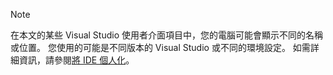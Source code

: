 > [!NOTE]
> 在本文的某些 Visual Studio 使用者介面項目中，您的電腦可能會顯示不同的名稱或位置。 您使用的可能是不同版本的 Visual Studio 或不同的環境設定。 如需詳細資訊，請參閱[將 IDE 個人化](../../ide/personalizing-the-visual-studio-ide.md)。
